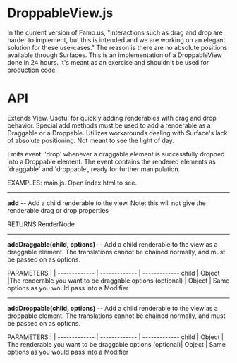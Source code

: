 DroppableView.js
================

In the current version of Famo.us, "interactions such as drag and drop are harder to implement, but this is intended and we are working on an elegant solution for these use-cases." The reason is there are no absolute positions available through Surfaces. This is an implementation of a DroppableView done in 24 hours. It's meant as an exercise and shouldn't be used for production code. 

API
================

Extends View. Useful for quickly adding renderables with drag and drop behavior. 
Special add methods must be used to add a renderable as a Draggable or a Droppable. 
Utilizes workarounds dealing with Surface's lack of absolute positioning. Not meant 
to see the light of day.

Emits event: 'drop' whenever a draggable element is successfully dropped into a 
Droppable element. The event contains the rendered elements as 'draggable' and 
'droppable', ready for further manipulation. 

EXAMPLES: main.js. Open index.html to see.

_____________________________________________________________________________________

**add** -- Add a child renderable to the view. Note: this will not give the renderable drag or 
drop properties

RETURNS
RenderNode

_____________________________________________________________________________________

**addDraggable(child, options)** -- Add a child renderable to the view as a draggable element. The translations cannot be
chained normally, and must be passed on as options. 

PARAMETERS | | 
------------- | ------------- | -------------
child | Object |The renderable you want to be draggable
options (optional) |	Object 	|	Same options as you would pass into a Modifier

_____________________________________________________________________________________

**addDroppable(child, options)** -- Add a child renderable to the view as a droppable element. The translations cannot be
chained normally, and must be passed on as options. 

PARAMETERS | |
------------- | ------------- | -------------
child				|	Object 	|		The renderable you want to be draggable
options (optional)|		Object 		|	Same options as you would pass into a Modifier
